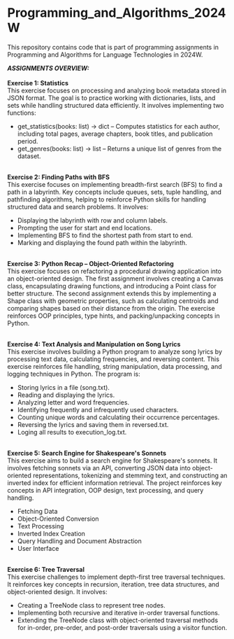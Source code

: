 # Programming_and_Algorithms_2024W
This repository contains code that is part of programming assignments in Programming and Algorithms for Language Technologies in 2024W.

***ASSIGNMENTS OVERVIEW:***
<br><br>
**Exercise 1: Statistics**
<br>
This exercise focuses on processing and analyzing book metadata stored in JSON format. The goal is to practice working with dictionaries, lists, and sets while handling structured data efficiently. It involves implementing two functions:
- get_statistics(books: list) -> dict – Computes statistics for each author, including total pages, average chapters, book titles, and publication period.
- get_genres(books: list) -> list – Returns a unique list of genres from the dataset.
<br><br>

**Exercise 2: Finding Paths with BFS**
<br>
This exercise focuses on implementing breadth-first search (BFS) to find a path in a labyrinth. Key concepts include queues, sets, tuple handling, and pathfinding algorithms, helping to reinforce Python skills for handling structured data and search problems. It involves:
- Displaying the labyrinth with row and column labels.
- Prompting the user for start and end locations.
- Implementing BFS to find the shortest path from start to end.
- Marking and displaying the found path within the labyrinth.
<br><br>

**Exercise 3: Python Recap – Object-Oriented Refactoring**
<br>
This exercise focuses on refactoring a procedural drawing application into an object-oriented design. The first assignment involves creating a Canvas class, encapsulating drawing functions, and introducing a Point class for better structure. The second assignment extends this by implementing a Shape class with geometric properties, such as calculating centroids and comparing shapes based on their distance from the origin. The exercise reinforces OOP principles, type hints, and packing/unpacking concepts in Python.
<br><br>

**Exercise 4: Text Analysis and Manipulation on Song Lyrics**
<br>
This exercise involves building a Python program to analyze song lyrics by processing text data, calculating frequencies, and reversing content. This exercise reinforces file handling, string manipulation, data processing, and logging techniques in Python. The program is:
- Storing lyrics in a file (song.txt).
- Reading and displaying the lyrics.
- Analyzing letter and word frequencies.
- Identifying frequently and infrequently used characters.
- Counting unique words and calculating their occurrence percentages.
- Reversing the lyrics and saving them in reversed.txt.
- Loging all results to execution_log.txt.
<br><br>

**Exercise 5: Search Engine for Shakespeare's Sonnets**
<br>
This exercise aims to build a search engine for Shakespeare's sonnets. It involves fetching sonnets via an API, converting JSON data into object-oriented representations, tokenizing and stemming text, and constructing an inverted index for efficient information retrieval. The project reinforces key concepts in API integration, OOP design, text processing, and query handling.
- Fetching Data
- Object-Oriented Conversion
- Text Processing
- Inverted Index Creation
- Query Handling and Document Abstraction
- User Interface
<br><br>

**Exercise 6: Tree Traversal**
<br>
This exercise challenges to implement depth-first tree traversal techniques. It reinforces key concepts in recursion, iteration, tree data structures, and object-oriented design. It involves:
- Creating a TreeNode class to represent tree nodes.
- Implementing both recursive and iterative in-order traversal functions.
- Extending the TreeNode class with object-oriented traversal methods for in-order, pre-order, and post-order traversals using a visitor function.
